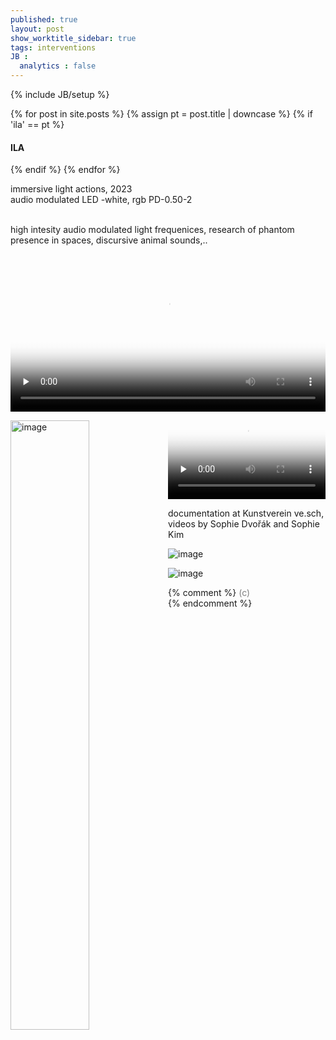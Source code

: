```yaml
---
published: true
layout: post
show_worktitle_sidebar: true
tags: interventions
JB :
  analytics : false
---
```


{% include JB/setup %}


<div class="container-parent">
<div class="container-narrow-right">
{% for post in site.posts %}
	{% assign pt = post.title | downcase %}
	{% if 'ila' == pt %}
<h4><a href="{{ BASE_PATH }}{{ post.url }}"></a>ILA</h4>
	{% endif %}
{% endfor %}

<p>
immersive light actions, 2023<br />
audio modulated LED -white, rgb
PD-0.50-2<br />
<br />

high intesity audio modulated light frequenices, research of phantom presence in spaces, discursive animal sounds,..<br />

</p>
</div>


<div class="container-narrow-left">

<video controls preload="none" poster="{{ site.url }}/images/led_vesch_vid_poster.jpg" width="100%" height="auto">
  <source src="{{ site.url }}/images/led_vesch_sm7.mp4" type="video/mp4">
</video>

<p></p>
<img src="{{ site.url }}/images/led_red_sm.jpg" loading="eager" alt="image" width="50%" height="auto" style="float: left">

<video controls preload="none" poster="{{ site.url }}/images/led_vesch_ila_poster.jpg" width="50%" height="auto">
  <source src="{{ site.url }}/images/led_vesch_ila_ffm.mp4" type="video/mp4">
</video>

<p>documentation at Kunstverein ve.sch, videos by Sophie Dvořák and Sophie Kim</p>
<p></p>

<img src="{{ site.url }}/images/led_vesch_cam2_sm.jpg" loading="eager" alt="image">
<p></p>
<img src="{{ site.url }}/images/led_electr_sm.jpg" loading="eager" alt="image">
<p></p>
</div>
</div>




{% comment %}
<font color="grey">(c)<br /></font>
{% endcomment %}